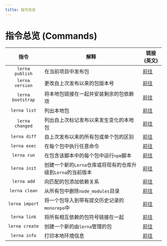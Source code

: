 ```yaml
---
title: 指令总览
---
```


# 指令总览 (Commands)

| 指令 | 解释 | 链接(英文) |
|:---:|----|-----|
| `lerna publish` | 在当前项目中发布包 |[前往](https://github.com/lerna/lerna/blob/master/commands/publish#readme) |
| `lerna version` | 更改自上次发布以来的包版本号 |[前往](https://github.com/lerna/lerna/blob/master/commands/version#readme)|
| `lerna bootstrap` | 将本地包链接在一起并安装剩余的包依赖项 |[前往](https://github.com/lerna/lerna/blob/master/commands/bootstrap#readme)|
| `lerna list` | 列出本地包 |[前往](https://github.com/lerna/lerna/blob/master/commands/list#readme)|
| `lerna changed` |  列出自上次标记发布以来发生变化的本地包  |[前往](https://github.com/lerna/lerna/blob/master/commands/changed#readme)|
| `lerna diff` | 自上次发布以来的所有包或单个包的区别 |[前往](https://github.com/lerna/lerna/blob/master/commands/diff#readme)|
| `lerna exec` | 在每个包中执行任意命令 |[前往](https://github.com/lerna/lerna/blob/master/commands/exec#readme)|
| `lerna run` | 在包含该脚本中的每个包中运行`npm`脚本 |[前往](https://github.com/lerna/lerna/blob/master/commands/run#readme)|
| `lerna init` | 创建一个新的`Lerna`仓库或将现有的仓库升级到`Lerna`的当前版本 |[前往](https://github.com/lerna/lerna/blob/master/commands/init#readme)|
| `lerna add` | 向匹配的包添加依赖关系  |[前往](https://github.com/lerna/lerna/blob/master/commands/add#readme)|
| `lerna clean` |  从所有包中删除`node_modules`目录 |[前往](https://github.com/lerna/lerna/blob/master/commands/clean#readme)|
| `lerna import` | 将一个包导入到带有提交历史记录的`monorepo`中 |[前往](https://github.com/lerna/lerna/blob/master/commands/import#readme)|
| `lerna link` | 将所有相互依赖的包符号链接在一起 |[前往](https://github.com/lerna/lerna/blob/master/commands/link#readme)|
| `lerna create` | 创建一个新的由`lerna`管理的包 |[前往](https://github.com/lerna/lerna/blob/master/commands/create#readme)|
| `lerna info` | 打印本地环境信息 |[前往](https://github.com/lerna/lerna/blob/master/commands/info#readme)|

